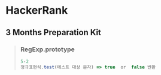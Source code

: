 # HackerRank

## 3 Months Preparation Kit

> ### RegExp.prototype
>
> ```javascript
> 5-2
> 정규표현식.test(테스트 대상 문자) => true  or  false 반환
> ```
